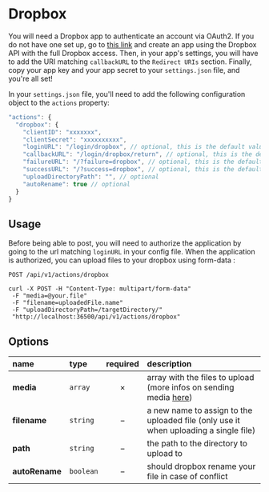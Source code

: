 # Dropbox

You will need a Dropbox app to authenticate an account via OAuth2.
If you do not have one set up, go to [this link](https://www.dropbox.com/developers/apps/create) and create an app using the Dropbox API with the full Dropbox access.
Then, in your app's settings, you will have to add the URI matching `callbackURL` to the `Redirect URIs` section.
Finally, copy your app key and your app secret to your `settings.json` file, and you're all set!

In your `settings.json` file, you'll need to add the following configuration object to the `actions` property:

```js
"actions": {
  "dropbox": {
    "clientID": "xxxxxxx",
    "clientSecret": "xxxxxxxxxx",
    "loginURL": "/login/dropbox", // optional, this is the default value
    "callbackURL": "/login/dropbox/return", // optional, this is the default value
    "failureURL": "/?failure=dropbox", // optional, this is the default value
    "successURL": "/?success=dropbox", // optional, this is the default value
    "uploadDirectoryPath": "", // optional
    "autoRename": true // optional
  }
}
```

## Usage

Before being able to post, you will need to authorize the application by going to the url matching `loginURL` in your config file.
When the application is authorized, you can upload files to your dropbox using form-data :

`POST /api/v1/actions/dropbox`

```cURL
curl -X POST -H "Content-Type: multipart/form-data"
 -F "media=@your.file"
 -F "filename=uploadedFile.name"
 -F "uploadDirectoryPath=/targetDirectory/"
 "http://localhost:36500/api/v1/actions/dropbox"
```

## Options

|name|type|required|description|
|:---|:---|:---:|:---|
|**media**|`array`|&times;|array with the files to upload (more infos on sending media [here](/postRequest.md))|
|**filename**|`string`|&minus;|a new name to assign to the uploaded file (only use it when uploading a single file)|
|**path**|`string`|&minus;|the path to the directory to upload to|
|**autoRename**|`boolean`|&minus;|should dropbox rename your file in case of conflict|
